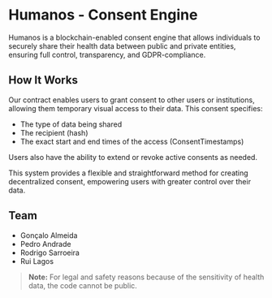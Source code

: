 # Humanos - Consent Engine

Humanos is a blockchain-enabled consent engine that allows individuals to securely share their health data between public and private entities, ensuring full control, transparency, and GDPR-compliance.

## How It Works

Our contract enables users to grant consent to other users or institutions, allowing them temporary visual access to their data. This consent specifies:

- The type of data being shared
- The recipient (hash)
- The exact start and end times of the access (ConsentTimestamps)

Users also have the ability to extend or revoke active consents as needed.

This system provides a flexible and straightforward method for creating decentralized consent, empowering users with greater control over their data.

## Team

- Gonçalo Almeida
- Pedro Andrade
- Rodrigo Sarroeira
- Rui Lagos

> **Note:** For legal and safety reasons because of the sensitivity of health data, the code cannot be public.
